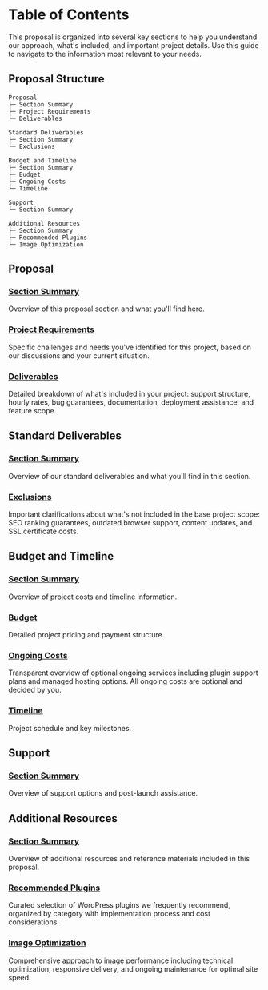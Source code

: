 # Table of Contents

This proposal is organized into several key sections to help you understand our approach, what's included, and important project details. Use this guide to navigate to the information most relevant to your needs.

## Proposal Structure

```
Proposal
├─ Section Summary
├─ Project Requirements
└─ Deliverables

Standard Deliverables
├─ Section Summary
└─ Exclusions

Budget and Timeline
├─ Section Summary
├─ Budget
├─ Ongoing Costs
└─ Timeline

Support
└─ Section Summary

Additional Resources
├─ Section Summary
├─ Recommended Plugins
└─ Image Optimization
```

## Proposal

### [Section Summary](slides/proposal/section-summary.md)
Overview of this proposal section and what you'll find here.

### [Project Requirements](slides/proposal/project-requirements.md)
Specific challenges and needs you've identified for this project, based on our discussions and your current situation.

### [Deliverables](slides/proposal/deliverables.md)
Detailed breakdown of what's included in your project: support structure, hourly rates, bug guarantees, documentation, deployment assistance, and feature scope.

## Standard Deliverables

### [Section Summary](slides/standard-deliverables/section-summary.md)
Overview of our standard deliverables and what you'll find in this section.

### [Exclusions](slides/standard-deliverables/exclusions.md)
Important clarifications about what's not included in the base project scope: SEO ranking guarantees, outdated browser support, content updates, and SSL certificate costs.

## Budget and Timeline

### [Section Summary](slides/budget-timeline/section-summary.md)
Overview of project costs and timeline information.

### [Budget](slides/budget-timeline/budget.md)
Detailed project pricing and payment structure.

### [Ongoing Costs](slides/budget-timeline/ongoing-costs.md)
Transparent overview of optional ongoing services including plugin support plans and managed hosting options. All ongoing costs are optional and decided by you.

### [Timeline](slides/budget-timeline/timeline.md)
Project schedule and key milestones.

## Support

### [Section Summary](slides/support/section-summary.md)
Overview of support options and post-launch assistance.

## Additional Resources

### [Section Summary](slides/additional-resources/section-summary.md)
Overview of additional resources and reference materials included in this proposal.

### [Recommended Plugins](slides/additional-resources/recommended-plugins.md)
Curated selection of WordPress plugins we frequently recommend, organized by category with implementation process and cost considerations.

### [Image Optimization](slides/additional-resources/image-optimization.md)
Comprehensive approach to image performance including technical optimization, responsive delivery, and ongoing maintenance for optimal site speed.
